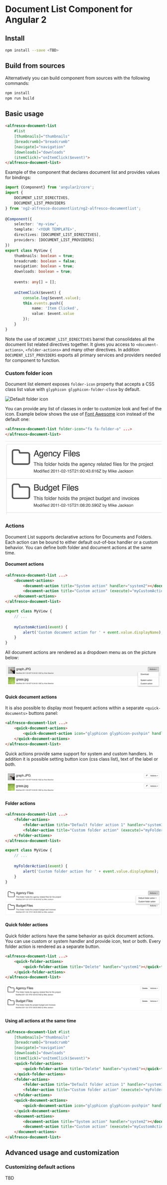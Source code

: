 # Document List Component for Angular 2

## Install

```sh
npm install --save <TBD>
```

## Build from sources

Alternatively you can build component from sources with the following commands:

```sh
npm install
npm run build
```

## Basic usage

```html
<alfresco-document-list
    #list
    [thumbnails]="thumbnails"
    [breadcrumb]="breadcrumb"
    [navigate]="navigation"
    [downloads]="downloads"
    (itemClick)="onItemClick($event)">
</alfresco-document-list>
```

Example of the component that declares document list and provides values for bindings:

```ts
import {Component} from 'angular2/core';
import {
    DOCUMENT_LIST_DIRECTIVES,
    DOCUMENT_LIST_PROVIDERS
} from 'ng2-alfresco-documentlist/ng2-alfresco-documentlist';

@Component({
    selector: 'my-view',
    template: '<YOUR TEMPLATE>',
    directives: [DOCUMENT_LIST_DIRECTIVES],
    providers: [DOCUMENT_LIST_PROVIDERS]
})
export class MyView {
    thumbnails: boolean = true;
    breadcrumb: boolean = false;
    navigation: boolean = true;
    downloads: boolean = true;

    events: any[] = [];

    onItemClick($event) {
        console.log($event.value);
        this.events.push({
            name: 'Item Clicked',
            value: $event.value
        });
    }
}
```

Note the use of ```DOCUMENT_LIST_DIRECTIVES``` barrel that consolidates all the document list related directives together.
It gives you access to ```<document-actions>```, ```<folder-actions>``` and many other directives.
In addition ```DOCUMENT_LIST_PROVIDERS``` exports all primary services and providers needed for component to function.

### Custom folder icon

Document list element exposes ```folder-icon``` property that accepts a CSS class list value with
```glyphicon glyphicon-folder-close``` by default.

![Default folder icon](docs/assets/folder-icon-default.png)

You can provide any list of classes in order to customize look and feel of the icon.
Example below shows the use of [Font Awesome](http://fontawesome.io/) icon instead of the default one:

```html
<alfresco-document-list folder-icon="fa fa-folder-o" ...>
</alfresco-document-list>
```

![Custom folder icon](docs/assets/folder-icon-custom.png)

### Actions

Document List supports declarative actions for Documents and Folders.
Each action can be bound to either default out-of-box handler or a custom behavior.
You can define both folder and document actions at the same time.

#### Document actions

```html
<alfresco-document-list ...>
    <document-actions>
        <document-action title="System action" handler="system2"></document-action>
        <document-action title="Custom action" (execute)="myCustomAction1($event)"></document-action>
    </document-actions>
</alfresco-document-list>
```

```ts
export class MyView {
    // ...

    myCustomAction1(event) {
        alert('Custom document action for ' + event.value.displayName);
    }
}
```

All document actions are rendered as a dropdown menu as on the picture below:

![Document Actions](docs/assets/document-actions.png)

#### Quick document actions

It is also possible to display most frequent actions within a separate ```<quick-documents>```
buttons panel:

```html
<alfresco-document-list ...>
    <quick-document-actions>
        <quick-document-action icon="glyphicon glyphicon-pushpin" handler="system1"></quick-document-action>
    </quick-document-actions>
</alfresco-document-list>
```

Quick actions provide same support for system and custom handlers.
In addition it is possible setting button icon (css class list), text of the label or both.

![Quick document Actions](docs/assets/quick-document-actions.png)

#### Folder actions

```html
<alfresco-document-list ...>
    <folder-actions>
        <folder-action title="Default folder action 1" handler="system1"></folder-action>
        <folder-action title="Custom folder action" (execute)="myFolderAction1($event)"></folder-action>
    </folder-actions>
</alfresco-document-list>
```

```ts
export class MyView {
    // ...

    myFolderAction1(event) {
        alert('Custom folder action for ' + event.value.displayName);
    }
}
```

![Folder Actions](docs/assets/folder-actions.png)

#### Quick folder actions

Quick folder actions have the same behavior as quick document actions.
You can use custom or system handler and provide icon, text or both.
Every folder action is rendered as a separate button.

```html
<alfresco-document-list ...>
    <quick-folder-actions>
        <quick-folder-action title="Delete" handler="system1"></quick-folder-action>
    </quick-folder-actions>
</alfresco-document-list>
```

![Quick folder Actions](docs/assets/quick-folder-actions.png)

#### Using all actions at the same time

```html
<alfresco-document-list #list
    [thumbnails]="thumbnails"
    [breadcrumb]="breadcrumb"
    [navigate]="navigation"
    [downloads]="downloads"
    (itemClick)="onItemClick($event)">
    <quick-folder-actions>
        <quick-folder-action title="Delete" handler="system1"></quick-folder-action>
    </quick-folder-actions>
    <folder-actions>
        <folder-action title="Default folder action 1" handler="system1"></folder-action>
        <folder-action title="Custom folder action" (execute)="myFolderAction1($event)"></folder-action>
    </folder-actions>
    <quick-document-actions>
        <quick-document-action icon="glyphicon glyphicon-pushpin" handler="system1"></quick-document-action>
    </quick-document-actions>
    <document-actions>
        <document-action title="System action" handler="system2"></document-action>
        <document-action title="Custom action" (execute)="myCustomAction1($event)"></document-action>
    </document-actions>
</alfresco-document-list>
```

## Advanced usage and customization

### Customizing default actions

TBD
